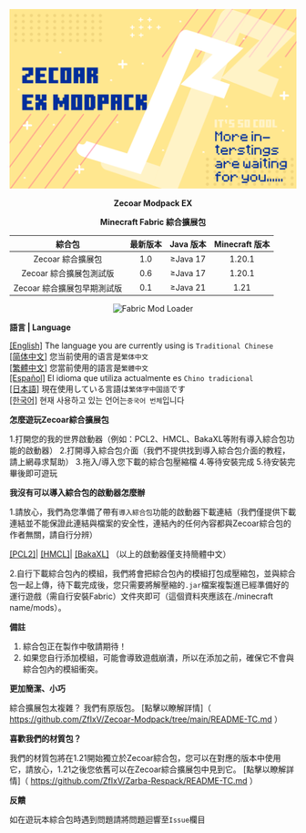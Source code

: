![COVER](https://github.com/ZfIxV/Zecoar-Modpack-EX/blob/main/Zecoar%20EX%20-%20Header.png)
<div align='center'>
  
**Zecoar Modpack EX**

  **Minecraft Fabric 綜合擴展包**
  
| 綜合包 | 最新版本 | Java 版本 | Minecraft 版本 |
| :-: | :-: | :-: | :-: |
| Zecoar 綜合擴展包 | 1.0 | ≥Java 17 | 1.20.1 |
| Zecoar 綜合擴展包測試版 | 0.6 | ≥Java 17 | 1.20.1 |
| Zecoar 綜合擴展包早期測試版 | 0.1 | ≥Java 21 | 1.21 |
  <p>
    <img src="https://img.shields.io/badge/Mod%20Loader-Fabric-dbd0b4?style=flat" alt="Fabric Mod Loader" />
</p>

</div>

**語言 | Language**

[[English]](https://github.com/ZfIxV/Zecoar-Modpack-EX/tree/main/README.md)   The language you are currently using is `Traditional Chinese`            
[[简体中文]](https://github.com/ZfIxV/Zecoar-Modpack-EX/tree/main/README-SC.md)   您当前使用的语言是`繁体中文`            
[[繁體中文]](https://github.com/ZfIxV/Zecoar-Modpack-EX/tree/main/README-TC.md)   您當前使用的語言是`繁體中文`            
[[Español]](https://github.com/ZfIxV/Zecoar-Modpack-EX/tree/main/README-ES.md)   El idioma que utiliza actualmente es `Chino tradicional`           
[[日本語]](https://github.com/ZfIxV/Zecoar-Modpack-EX/tree/main/README-JP.md)   現在使用している言語は`繁体字中国語`です           
[[한국어]](https://github.com/ZfIxV/Zecoar-Modpack-EX/tree/main/README-KO.md)   현재 사용하고 있는 언어는`중국어 번체`입니다            

**怎麼遊玩Zecoar綜合擴展包**

1.打開您的我的世界啟動器（例如：PCL2、HMCL、BakaXL等附有導入綜合包功能的啟動器）
2.打開導入綜合包介面（我們不提供找到導入綜合包介面的教程，請上網尋求幫助）
3.拖入/導入您下載的綜合包壓縮檔
4.等待安裝完成
5.待安裝完畢後即可遊玩

**我沒有可以導入綜合包的啟動器怎麼辦**

1.請放心，我們為您準備了帶有`導入綜合包`功能的啟動器下載連結（我們僅提供下載連結並不能保證此連結與檔案的安全性，連結內的任何內容都與Zecoar綜合包的作者無關，請自行分辨）

[[PCL2]](https://ltcat.lanzoum.com/iEzke1kmuyyh)| [[HMCL]](https://url94.ctfile.com/f/tempdir-BWcFMVxtDWdUYAVlAztXMQUqVm8BNgk-XDRYOlQzVWoCalRjVXoAaQI3VzAJMFEzAzgFMVVlXGtfNw)| [[BakaXL]](https://www.bakaxl.com/)  （以上的啟動器僅支持簡體中文）

2.自行下載綜合包內的模組，我們將會把綜合包內的模組打包成壓縮包，並與綜合包一起上傳，待下載完成後，您只需要將解壓縮的`.jar`檔案複製進已經準備好的運行遊戲（需自行安裝Fabric）文件夾即可（這個資料夾應該在./minecraft name/mods）。

**備註**

1. <span id="ref1">綜合包正在製作中敬請期待！</span>
2. <span id="ref2">如果您自行添加模組，可能會導致遊戲崩潰，所以在添加之前，確保它不會與綜合包內的模組衝突。</span>

**更加簡潔、小巧**

綜合擴展包太複雜？ 我們有原版包。 [點擊以瞭解詳情]（ https://github.com/ZfIxV/Zecoar-Modpack/tree/main/README-TC.md ）

**喜歡我們的材質包？**

我們的材質包將在1.21開始獨立於Zecoar綜合包，您可以在對應的版本中使用它，請放心，1.21之後您依舊可以在Zecoar綜合擴展包中見到它。 [點擊以瞭解詳情]（ https://github.com/ZfIxV/Zarba-Respack/README-TC.md ）

**反饋**

如在遊玩本綜合包時遇到問題請將問題迴響至`Issue`欄目
